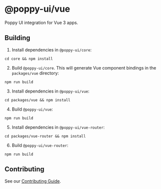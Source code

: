 # @poppy-ui/vue

Poppy UI integration for Vue 3 apps.

## Building

1. Install dependencies in `@poppy-ui/core`:

```shell
cd core && npm install
```

2. Build `@poppy-ui/core`. This will generate Vue component bindings in the `packages/vue` directory:

```shell
npm run build
````

3. Install dependencies in `@poppy-ui/vue`:

```shell
cd packages/vue && npm install
```

4. Build `@poppy-ui/vue`:

```shell
npm run build
````

5. Install dependencies in `@poppy-ui/vue-router`:

```shell
cd packages/vue-router && npm install
```

6. Build `@poppy-ui/vue-router`:

```shell
npm run build
````

## Contributing

See our [Contributing Guide](https://github.com/CheeseGrinder/poppy-ui/blob/main/docs/CONTRIBUTING.md).
